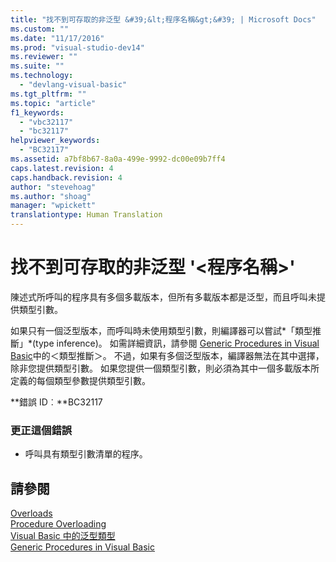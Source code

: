 ```yaml
---
title: "找不到可存取的非泛型 &#39;&lt;程序名稱&gt;&#39; | Microsoft Docs"
ms.custom: ""
ms.date: "11/17/2016"
ms.prod: "visual-studio-dev14"
ms.reviewer: ""
ms.suite: ""
ms.technology: 
  - "devlang-visual-basic"
ms.tgt_pltfrm: ""
ms.topic: "article"
f1_keywords: 
  - "vbc32117"
  - "bc32117"
helpviewer_keywords: 
  - "BC32117"
ms.assetid: a7bf8b67-8a0a-499e-9992-dc00e09b7ff4
caps.latest.revision: 4
caps.handback.revision: 4
author: "stevehoag"
ms.author: "shoag"
manager: "wpickett"
translationtype: Human Translation
---
```

# 找不到可存取的非泛型 &#39;&lt;程序名稱&gt;&#39;
陳述式所呼叫的程序具有多個多載版本，但所有多載版本都是泛型，而且呼叫未提供類型引數。  
  
 如果只有一個泛型版本，而呼叫時未使用類型引數，則編譯器可以嘗試*「類型推斷」*\(type inference\)。 如需詳細資訊，請參閱 [Generic Procedures in Visual Basic](../../visual-basic/programming-guide/language-features/data-types/generic-procedures.md)中的＜類型推斷＞。 不過，如果有多個泛型版本，編譯器無法在其中選擇，除非您提供類型引數。 如果您提供一個類型引數，則必須為其中一個多載版本所定義的每個類型參數提供類型引數。  
  
 **錯誤 ID︰**BC32117  
  
### 更正這個錯誤  
  
-   呼叫具有類型引數清單的程序。  
  
## 請參閱  
 [Overloads](../../visual-basic/language-reference/modifiers/overloads.md)   
 [Procedure Overloading](../../visual-basic/programming-guide/language-features/procedures/procedure-overloading.md)   
 [Visual Basic 中的泛型類型](../../visual-basic/programming-guide/language-features/data-types/generic-types.md)   
 [Generic Procedures in Visual Basic](../../visual-basic/programming-guide/language-features/data-types/generic-procedures.md)